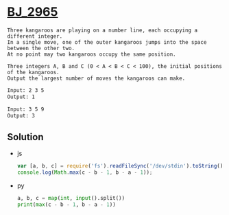 # [BJ_2965](https://acmicpc.net/problem/2965)

```en
Three kangaroos are playing on a number line, each occupying a different integer.
In a single move, one of the outer kangaroos jumps into the space between the other two.
At no point may two kangaroos occupy the same position. 

Three integers A, B and C (0 < A < B < C < 100), the initial positions of the kangaroos. 
Output the largest number of moves the kangaroos can make. 
```

```txt
Input: 2 3 5
Output: 1

Input: 3 5 9
Output: 3
```

## Solution

* js

  ```js
  var [a, b, c] = require('fs').readFileSync('/dev/stdin').toString().split(' ').map(Number);
  console.log(Math.max(c - b - 1, b - a - 1));
  ```

* py

  ```py
  a, b, c = map(int, input().split())
  print(max(c - b - 1, b - a - 1))
  ```
